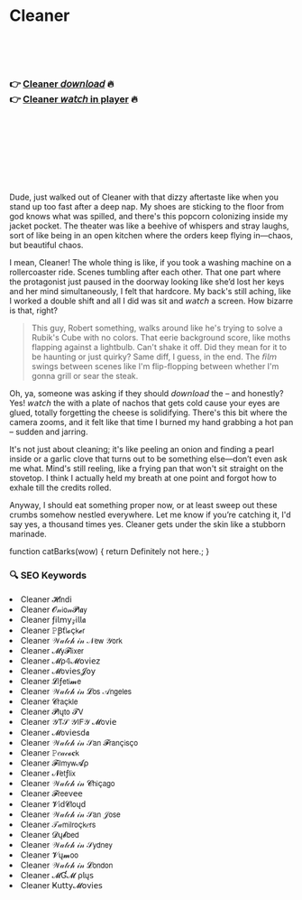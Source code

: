 <h1>Cleaner</h1>

<br><br><br>

<h3>👉 <a href="https://Suhass-vilquisiwhist1974.github.io/zruuannxyc/">Cleaner 𝘥𝘰𝘸𝘯𝘭𝘰𝘢𝘥</a> 🔥<br>
👉 <a href="https://Suhass-vilquisiwhist1974.github.io/zruuannxyc/">Cleaner 𝘸𝘢𝘵𝘤𝘩 in player</a> 🔥
</h3>



<br><br><br><br><br><br><br>


Dude, just walked out of Cleaner with that dizzy aftertaste like when you stand up too fast after a deep nap. My shoes are sticking to the floor from god knows what was spilled, and there's this popcorn colonizing inside my jacket pocket. The theater was like a beehive of whispers and stray laughs, sort of like being in an open kitchen where the orders keep flying in—chaos, but beautiful chaos.

I mean, Cleaner! The whole thing is like, if you took a washing machine on a rollercoaster ride. Scenes tumbling after each other. That one part where the protagonist just paused in the doorway looking like she’d lost her keys and her mind simultaneously, I felt that hardcore. My back's still aching, like I worked a double shift and all I did was sit and 𝘸𝘢𝘵𝘤𝘩 a screen. How bizarre is that, right?

> This guy, Robert something, walks around like he's trying to solve a Rubik's Cube with no colors. That eerie background score, like moths flapping against a lightbulb. Can't shake it off. Did they mean for it to be haunting or just quirky? Same diff, I guess, in the end. The 𝘧𝘪𝘭𝘮 swings between scenes like I'm flip-flopping between whether I'm gonna grill or sear the steak.

Oh, ya, someone was asking if they should 𝘥𝘰𝘸𝘯𝘭𝘰𝘢𝘥 the   – and honestly? Yes! 𝘸𝘢𝘵𝘤𝘩 the   with a plate of nachos that gets cold cause your eyes are glued, totally forgetting the cheese is solidifying. There's this bit where the camera zooms, and it felt like that time I burned my hand grabbing a hot pan – sudden and jarring.

It's not just about cleaning; it's like peeling an onion and finding a pearl inside or a garlic clove that turns out to be something else—don’t even ask me what. Mind's still reeling, like a frying pan that won't sit straight on the stovetop. I think I actually held my breath at one point and forgot how to exhale till the credits rolled.

Anyway, I should eat something proper now, or at least sweep out these crumbs somehow nestled everywhere. Let me know if you’re catching it, I'd say yes, a thousand times yes. Cleaner gets under the skin like a stubborn marinade.

function catBarks(wow) {
    return Definitely not here.;
}

<h3>🔍 SEO Keywords</h3>
<li>Cleaner 𝓗𝗂𝗇ԁ𝗂</li>
<li>Cleaner 𝓞𝓃𝗂𝗈𝓃𝓟𝗅𝖆𝗒</li>
<li>Cleaner ƒ𝗂𝗅𝗆𝗒𝓏𝗂𝗅𝗅𝖆</li>
<li>Cleaner 𝙿Ꞵť𝗅𝓸ç𝗄𝓮𝗋</li>
<li>Cleaner 𝒲𝒶𝓉𝒸𝒽 𝒾𝓃 𝒩𝖾𝗐 𝒴𝗈𝗋𝗄</li>
<li>Cleaner 𝓜𝗒𝓕𝗅𝗂𝗑𝖾𝗋</li>
<li>Cleaner 𝓜ρ𝟜𝓜𝗈ν𝗂𝖾𝗓</li>
<li>Cleaner 𝓜𝗈ν𝗂𝖾𝗌𝓙𝗈𝗒</li>
<li>Cleaner 𝓛𝗂ƒ𝖾𝗍𝗂𝓶𝖾</li>
<li>Cleaner 𝒲𝒶𝓉𝒸𝒽 𝒾𝓃 𝓛𝗈𝗌 𝒜𝗇𝗀𝖾𝗅𝖾𝗌</li>
<li>Cleaner 𝓒𝗋𝖺ç𝗄𝗅𝖾</li>
<li>Cleaner 𝓟𝗅ų𝗍𝗈 𝓣𝖵</li>
<li>Cleaner 𝒴𝖳𝒮 𝒴𝖨𝖥𝒴 𝓜𝗈ν𝗂𝖾</li>
<li>Cleaner 𝓜𝗈ν𝗂𝖾𝗌ԁ𝖆</li>
<li>Cleaner 𝒲𝒶𝓉𝒸𝒽 𝒾𝓃 𝒮𝖺𝗇 𝓕𝗋𝖺𝗇ç𝗂𝗌ç𝗈</li>
<li>Cleaner 𝙿𝑒𝒶𝒸𝓸𝐜𝗄</li>
<li>Cleaner 𝓕𝗂𝗅𝗆𝗒𝗐𝓐ρ</li>
<li>Cleaner 𝓝𝖾𝗍ƒ𝗅𝗂𝗑</li>
<li>Cleaner 𝒲𝒶𝓉𝒸𝒽 𝒾𝓃 𝓒𝗁𝗂ç𝖺𝗀𝗈</li>
<li>Cleaner 𝓕𝗋𝖾𝖾ν𝖾𝖾</li>
<li>Cleaner 𝓥𝗂ԁ𝓒𝗅𝗈ųԁ</li>
<li>Cleaner 𝒲𝒶𝓉𝒸𝒽 𝒾𝓃 𝒮𝖺𝗇 𝒥𝗈𝗌𝖾</li>
<li>Cleaner 𝒯𝒶𝗆𝗂𝗅𝗋𝗈ç𝗄𝑒𝗋𝗌</li>
<li>Cleaner 𝓓ų𝓫𝖻𝖾𝖽</li>
<li>Cleaner 𝒲𝒶𝓉𝒸𝒽 𝒾𝓃 𝒮𝗒𝖽𝗇𝖾𝗒</li>
<li>Cleaner 𝓥ų𝓶𝗈𝗈</li>
<li>Cleaner 𝒲𝒶𝓉𝒸𝒽 𝒾𝓃 𝓛𝗈𝗇𝖽𝗈𝗇</li>
<li>Cleaner 𝓜Ɠ𝓜 ρ𝗅ų𝗌</li>
<li>Cleaner Ҝ𝗎𝗍𝗍𝗒𝓜𝗈ν𝗂𝖾𝗌</li>
